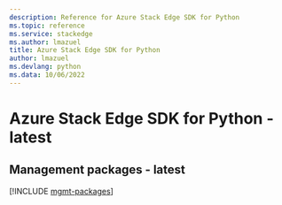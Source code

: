 ```yaml
---
description: Reference for Azure Stack Edge SDK for Python
ms.topic: reference
ms.service: stackedge
ms.author: lmazuel
title: Azure Stack Edge SDK for Python
author: lmazuel
ms.devlang: python
ms.data: 10/06/2022
---
```

# Azure Stack Edge SDK for Python - latest

## Management packages - latest
[!INCLUDE [mgmt-packages](stack-edge-mgmt-index.md)]